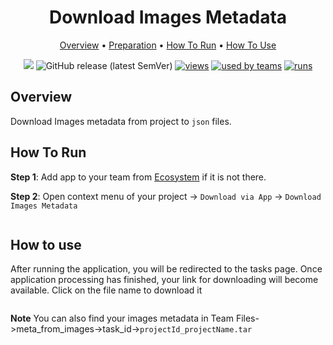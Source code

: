 <div align="center" markdown>
<img src=""/>

# Download Images Metadata


<p align="center">
  <a href="#Overview">Overview</a> •
  <a href="#Preparation">Preparation</a> •
  <a href="#How-To-Run">How To Run</a> •
  <a href="#How-To-Use">How To Use</a>
</p>

[![](https://img.shields.io/badge/slack-chat-green.svg?logo=slack)](https://supervise.ly/slack)
![GitHub release (latest SemVer)](https://img.shields.io/github/v/release/supervisely-ecosystem/https://github.com/supervisely-ecosystem/download_metadata)
[![views](https://app.supervise.ly/public/api/v3/ecosystem.counters?repo=supervisely-ecosystem/https://github.com/supervisely-ecosystem/upload_metadata&counter=views&label=views)](https://supervise.ly)
[![used by teams](https://app.supervise.ly/public/api/v3/ecosystem.counters?repo=supervisely-ecosystem/https://github.com/supervisely-ecosystem/download_metadata-format&counter=downloads&label=used%20by%20teams)](https://supervise.ly)
[![runs](https://app.supervise.ly/public/api/v3/ecosystem.counters?repo=supervisely-ecosystem/https://github.com/supervisely-ecosystem/download_metadata&counter=runs&label=runs&123)](https://supervise.ly)

</div>

## Overview

Download Images metadata from project to `json` files.


## How To Run 
**Step 1**: Add app to your team from [Ecosystem](https://ecosystem.supervise.ly/apps/convert-supervisely-to-yolov5-format) if it is not there.

**Step 2**: Open context menu of your project -> `Download via App` -> `Download Images Metadata` 

<img src=""/>


## How to use

After running the application, you will be redirected to the tasks page. Once application processing has finished, your link for downloading will become available. Click on the file name to download it

<img src="" />

**Note** You can also find your images metadata in Team Files->meta_from_images->task_id->`projectId_projectName.tar`

<img src=""/>
